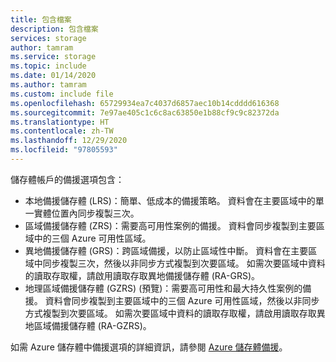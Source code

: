 ```yaml
---
title: 包含檔案
description: 包含檔案
services: storage
author: tamram
ms.service: storage
ms.topic: include
ms.date: 01/14/2020
ms.author: tamram
ms.custom: include file
ms.openlocfilehash: 65729934ea7c4037d6857aec10b14cdddd616368
ms.sourcegitcommit: 7e97ae405c1c6c8ac63850e1b88cf9c9c82372da
ms.translationtype: HT
ms.contentlocale: zh-TW
ms.lasthandoff: 12/29/2020
ms.locfileid: "97805593"
---
```

儲存體帳戶的備援選項包含：

* 本地備援儲存體 (LRS)：簡單、低成本的備援策略。 資料會在主要區域中的單一實體位置內同步複製三次。
* 區域備援儲存體 (ZRS)：需要高可用性案例的備援。 資料會同步複製到主要區域中的三個 Azure 可用性區域。
* 異地備援儲存體 (GRS)：跨區域備援，以防止區域性中斷。 資料會在主要區域中同步複製三次，然後以非同步方式複製到次要區域。 如需次要區域中資料的讀取存取權，請啟用讀取存取異地備援儲存體 (RA-GRS)。
* 地理區域備援儲存體 (GZRS) (預覽)：需要高可用性和最大持久性案例的備援。 資料會同步複製到主要區域中的三個 Azure 可用性區域，然後以非同步方式複製到次要區域。 如需次要區域中資料的讀取存取權，請啟用讀取存取異地區域備援儲存體 (RA-GZRS)。

如需 Azure 儲存體中備援選項的詳細資訊，請參閱 [Azure 儲存體備援](../articles/storage/common/storage-redundancy.md)。
